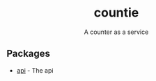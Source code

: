 <h1 align="center">countie</h1>
<p align="center">A counter as a service</p>

## Packages

* [api](https://github.com/qxb3/countie) - The api
